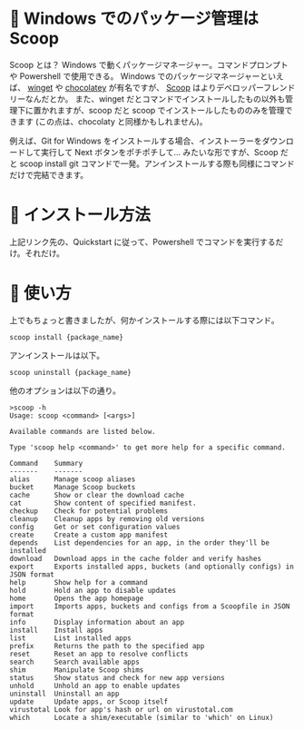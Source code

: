 # 🔖 Windows でのパッケージ管理は Scoop


Scoop とは？
Windows で動くパッケージマネージャー。コマンドプロンプトや Powershell で使用できる。
Windows でのパッケージマネージャーといえば、
[winget](https://learn.microsoft.com/ja-jp/windows/package-manager/winget/) や 
[chocolatey](https://chocolatey.org/) が有名ですが、
[Scoop](https://scoop.sh/) はよりデベロッパーフレンドリーなんだとか。
また、winget だとコマンドでインストールしたもの以外も管理下に置かれますが、scoop だと scoop でインストールしたもののみを管理できます (この点は、chocolaty と同様かもしれません)。


例えば、Git for Windows をインストールする場合、インストーラーをダウンロードして実行して Next ボタンをポチポチして… みたいな形ですが、Scoop だと scoop install git コマンドで一発。アンインストールする際も同様にコマンドだけで完結できます。


# 🔖 インストール方法
上記リンク先の、Quickstart に従って、Powershell でコマンドを実行するだけ。それだけ。

# 🔖 使い方
上でもちょっと書きましたが、何かインストールする際には以下コマンド。

```
scoop install {package_name}
```

アンインストールは以下。

```
scoop uninstall {package_name}
```
他のオプションは以下の通り。

```
>scoop -h
Usage: scoop <command> [<args>]

Available commands are listed below.

Type 'scoop help <command>' to get more help for a specific command.

Command    Summary
-------    -------
alias      Manage scoop aliases
bucket     Manage Scoop buckets
cache      Show or clear the download cache
cat        Show content of specified manifest.
checkup    Check for potential problems
cleanup    Cleanup apps by removing old versions
config     Get or set configuration values
create     Create a custom app manifest
depends    List dependencies for an app, in the order they'll be installed
download   Download apps in the cache folder and verify hashes
export     Exports installed apps, buckets (and optionally configs) in JSON format
help       Show help for a command
hold       Hold an app to disable updates
home       Opens the app homepage
import     Imports apps, buckets and configs from a Scoopfile in JSON format
info       Display information about an app
install    Install apps
list       List installed apps
prefix     Returns the path to the specified app
reset      Reset an app to resolve conflicts
search     Search available apps
shim       Manipulate Scoop shims
status     Show status and check for new app versions
unhold     Unhold an app to enable updates
uninstall  Uninstall an app
update     Update apps, or Scoop itself
virustotal Look for app's hash or url on virustotal.com
which      Locate a shim/executable (similar to 'which' on Linux)
```